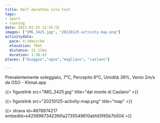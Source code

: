```yaml
---
title: Half marathon solo test 
tags:
- sport
- running
date: 2021-01-25 12:55:52
images: ["IMG_3425.jpg", "20210125-activity-map.png"]
activitydata:
  pace: 4:18min/km
  elevation: 70mt
  distance: 21.11km
  duration: 1:30:43
places: ["bioggio","agno","magliaso", "caslano"]

---
```


Prevalentemente soleggiato, 7°C, Percepito 6°C, Umidità 39%, Vento 2m/s da OSO - Klimat.app

<!--more-->

{{< figurelink src="IMG_3425.jpg" title="dal monte di Caslano" >}}

{{< figurelink src="20210125-activity-map.png" title="map" >}}


{{< strava id=4678874217 embedId=e42569673423fd1a2735549610abfd3f65b7b504 >}}
